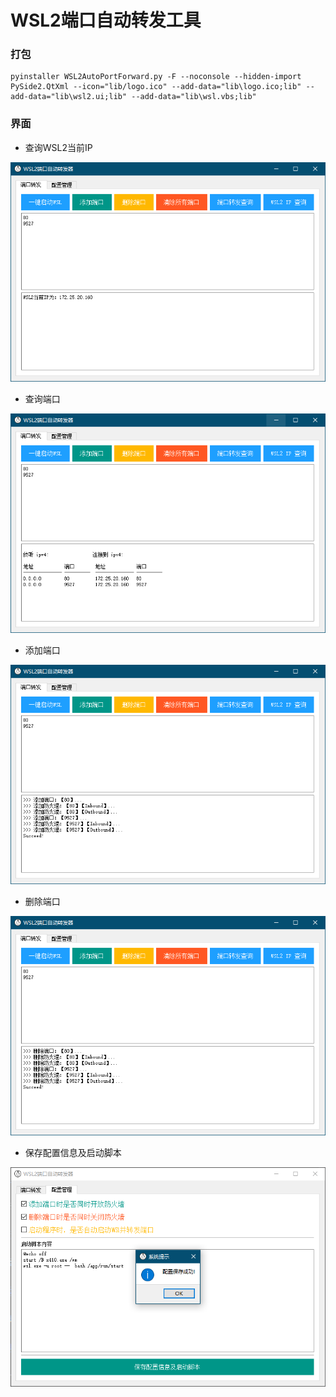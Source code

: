 # WSL2端口自动转发工具

### 打包

```
pyinstaller WSL2AutoPortForward.py -F --noconsole --hidden-import PySide2.QtXml --icon="lib/logo.ico" --add-data="lib\logo.ico;lib" --add-data="lib\wsl2.ui;lib" --add-data="lib\wsl.vbs;lib"
```

### 界面

+ 查询WSL2当前IP

![查询WSL2当前IP](./images/4.png)

+ 查询端口

![查询端口](./images/2.png)

+ 添加端口

![添加端口](./images/1.png)

+ 删除端口

![删除端口](./images/3.png)

+ 保存配置信息及启动脚本

![删除端口](./images/5.png)